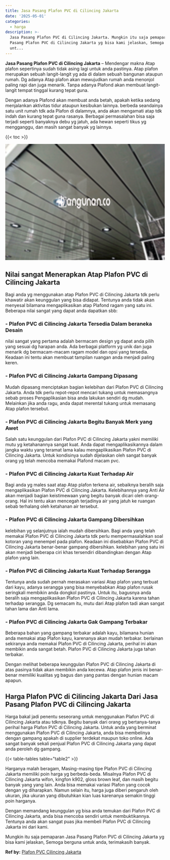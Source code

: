 ```yaml
---
title: Jasa Pasang Plafon PVC di Cilincing Jakarta
date: '2025-05-01'
categories:
  - harga
description: >-
  Jasa Pasang Plafon PVC di Cilincing Jakarta. Mungkin itu saja pemaparan Jasa
  Pasang Plafon PVC di Cilincing Jakarta yg bisa kami jelaskan, Semoga berguna
  unt...
---
```


**Jasa Pasang Plafon PVC di Cilincing Jakarta** – Mendengar makna Atap plafon sepertinya sudah tidak asing lagi untuk anda pastinya. Atap plafon merupakan sebuah langit-langit yg ada di dalam sebuah bangunan ataupun rumah. Dg adanya Atap plafon akan mewujudkan rumah anda menonjol paling rapi dan juga menarik. Tanpa adanya Plafond akan membuat langit-langit tempat tinggal kurang tepat guna.

Dengan adanya Plafond akan membuat anda betah, apakah ketika sedang menjalankan aktivitas tidur ataupun kesibukan lainnya. berbeda seandainya satu unit rumah tdk ada Plafon di dalamnya, anda akan mengamati atap tdk indah dan kurang tepat guna rasanya. Berbagai permasalahan bisa saja terjadi seperti banyaknya debu yg jatuh, ada hewan seperti tikus yg mengganggu, dan masih sangat banyak yg lainnya.

{{< toc >}}

![Jasa Pasang Plafon PVC di Cilincing Jakarta](/images/flafond-pvc-murah07.png)

## Nilai sangat Menerapkan Atap Plafon PVC di Cilincing Jakarta

Bagi anda yg menggunakan atap Plafon PVC di Cilincing Jakarta tdk perlu khawatir akan keunggulan yang bisa didapat. Tentunya anda tidak akan menyesal bilamana mengaplikasikan atap Plafond ragam yang satu ini. Beberapa nilai sangat yang dapat anda dapatkan sbb:

### \- Plafon PVC di Cilincing Jakarta Tersedia Dalam beraneka Desain

nilai sangat yang pertama adalah bermacam design yg dapat anda pilih yang sesuai dg harapan anda. Ada berbagai platform yg unik dan juga menarik dg bermacam-macam ragam model dan opsi yang tersedia. Keadaan ini tentu akan membuat tampilan ruangan anda menjadi paling keren.

### \- Plafon PVC di Cilincing Jakarta Gampang Dipasang

Mudah dipasang menciptakan bagian kelebihan dari Plafon PVC di Cilincing Jakarta. Anda tdk perlu repot-repot mencari tukang untuk memasangnya sebab proses Pengaplikasian bisa anda lakukan sendiri dg mudah. Melainkan jika anda ragu, anda dapat merental tukang untuk memasang Atap plafon tersebut.

### \- Plafon PVC di Cilincing Jakarta Begitu Banyak Merk yang Awet

Salah satu keunggulan dari Plafon PVC di Cilincing Jakarta yakni memiliki mutu yg ketahanannya sangat kuat. Anda dapat mengaplikasikannya dalam jangka waktu yang teramat lama kalau mengaplikasikan Plafon PVC di Cilincing Jakarta. Untuk kondisinya sudah dijelaskan oleh sangat banyak orang yg telah mencoba memakai Plafond macam pvc.

### \- Plafon PVC di Cilincing Jakarta Kuat Terhadap Air

Bagi anda yg males saat atap Atap plafon terkena air, sebaiknya beralih saja mengaplikasikan Plafon PVC di Cilincing Jakarta. Kelebihannya yang Anti Air akan menjadi bagian keistimewaan yang begitu banyak dicari oleh orang-orang. Hal ini tentu akan mencegah terjadinya air yang jatuh ke ruangan sebab terhalang oleh ketahanan air tersebut.

### \- Plafon PVC di Cilincing Jakarta Gampang Dibersihkan

kelebihan yg selanjutnya ialah mudah dibersihkan. Bagi anda yang telah memakai Plafon PVC di Cilincing Jakarta tdk perlu mempermasalahkan soal kotoran yang menempel pada plafon. Keadaan ini disebabkan Plafon PVC di Cilincing Jakarta benar-benar gampang dibersihkan. kelebihan yang satu ini akan menjadi beberapa ciri khas tersendiri dibandingkan dengan Atap plafon yang lain.

### \- Plafon PVC di Cilincing Jakarta Kuat Terhadap Serangga

Tentunya anda sudah pernah merasakan variasi Atap plafon yang terbuat dari kayu, adanya serangga yang bisa menyebabkan Atap plafon rusak seringkali membikin anda dongkol pastinya. Untuk itu, bagusnya anda beralih saja mengaplikasikan Plafon PVC di Cilincing Jakarta karena tahan terhadap serangga. Dg semacam itu, mutu dari Atap plafon tadi akan sangat tahan lama dan Anti lama.

### \- Plafon PVC di Cilincing Jakarta Gak Gampang Terbakar

Beberapa bahan yang gampang terbakar adalah kayu, bilamana hunian anda memakai atap Plafon kayu, karenanya akan mudah terbakar. berlainan sekiranya anda memakai Plafon PVC di Cilincing Jakarta, perihal ini akan membikin anda sangat betah. Plafon PVC di Cilincing Jakarta juga tahan terbakar.

Dengan melihat beberapa keunggulan Plafon PVC di Cilincing Jakarta di atas pasinya tidak akan membikin anda kecewa. Atap plafon jenis ini benar-benar memiliki kualitas yg bagus dan yang pantas dengan hunian macam apapun.

## Harga Plafon PVC di Cilincing Jakarta Dari Jasa Pasang Plafon PVC di Cilincing Jakarta

Harga bakal jadi penentu seseorang untuk menggunakan Plafon PVC di Cilincing Jakarta atau tdknya. Begitu banyak dari orang yg bertanya-tanya perihal harga Plafon PVC di Cilincing Jakarta. Untuk anda yang berminat menggunakan Plafon PVC di Cilincing Jakarta, anda bisa membelinya dengan gampang apakah di supplier terdekat maupun toko online. Ada sangat banyak sekali penjual Plafon PVC di Cilincing Jakarta yang dapat anda peroleh dg gampang.

{{< table-tables table="table2" >}}

Harganya malah beragam, Masing-masing tipe Plafon PVC di Cilincing Jakarta memiliki poin harga yg berbeda-beda. Misalnya Plafon PVC di Cilincing Jakarta wifon, kingfon k902, gloss brown leaf, dan masih begitu banyak yang yang lain. Anda bisa memakai variasi Plafon yang cocok dengan yg diharapkan. Namun selain itu, harga juga diberi pengaruh oleh ukuran, jika ukuran yang dibutuhkan kian luas karenanya semakin tinggi poin harganya.

Dengan memandang keunggulan yg bisa anda temukan dari Plafon PVC di Cilincing Jakarta, anda bisa mencoba sendiri untuk membuktikannya. Tentunya anda akan sangat puas jika membeli Plafon PVC di Cilincing Jakarta ini dari kami.

Mungkin itu saja pemaparan Jasa Pasang Plafon PVC di Cilincing Jakarta yg bisa kami jelaskan, Semoga berguna untuk anda, terimakasih banyak.

**Ref by:** [Plafon PVC Cilincing Jakarta](https://id.wikipedia.org/wiki/Plafon)
